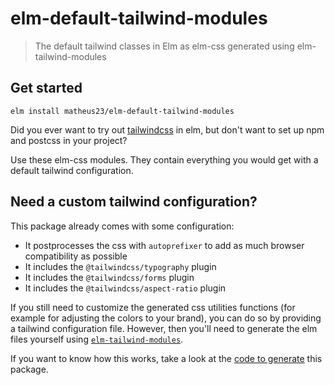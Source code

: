 # elm-default-tailwind-modules

> The default tailwind classes in Elm as elm-css generated using elm-tailwind-modules

## Get started

```
elm install matheus23/elm-default-tailwind-modules
```

Did you ever want to try out [tailwindcss](https://tailwindcss.com) in elm, but don't want to set up npm and postcss in your project?

Use these elm-css modules. They contain everything you would get with a default tailwind configuration.

## Need a custom tailwind configuration?

This package already comes with some configuration:

* It postprocesses the css with `autoprefixer` to add as much browser compatibility as possible
* It includes the `@tailwindcss/typography` plugin
* It includes the `@tailwindcss/forms` plugin
* It includes the `@tailwindcss/aspect-ratio` plugin

If you still need to customize the generated css utilities functions (for example for adjusting the colors to your brand), you can do so by providing a tailwind configuration file. However, then you'll need to generate the elm files yourself using [`elm-tailwind-modules`](https://github.com/matheus23/elm-tailwind-modules).

If you want to know how this works, take a look at the [code to generate](https://github.com/matheus23/elm-tailwind-modules/blob/main/generate.js) this package.
